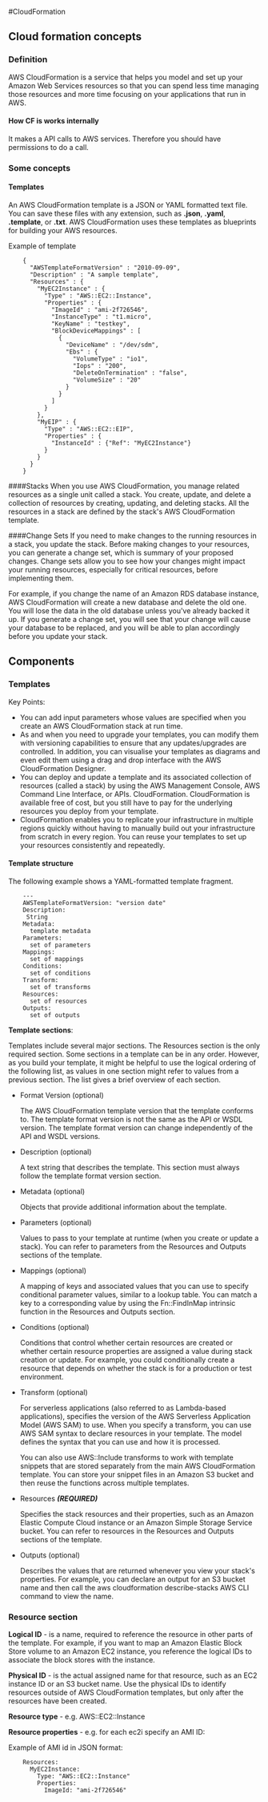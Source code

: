 
#CloudFormation

## Cloud formation concepts

### Definition

AWS CloudFormation is a service that helps you model and set up your Amazon Web 
Services resources so that you can spend less time managing those resources and 
more time focusing on your applications that run in AWS. 

#### How CF is works internally

It makes a API calls to AWS services. Therefore you should have permissions to do a call.

### Some concepts

#### Templates 

An AWS CloudFormation template is a JSON or YAML formatted text file. 
You can save these files with any extension, such as **.json**, **.yaml**, 
**.template**, or **.txt**. AWS CloudFormation uses these templates as 
blueprints for building your AWS resources.

Example of template 


        {
          "AWSTemplateFormatVersion" : "2010-09-09",
          "Description" : "A sample template",
          "Resources" : {
            "MyEC2Instance" : {
              "Type" : "AWS::EC2::Instance",
              "Properties" : {
                "ImageId" : "ami-2f726546",
                "InstanceType" : "t1.micro",
                "KeyName" : "testkey",
                "BlockDeviceMappings" : [
                  {
                    "DeviceName" : "/dev/sdm",
                    "Ebs" : {
                      "VolumeType" : "io1",
                      "Iops" : "200",
                      "DeleteOnTermination" : "false",
                      "VolumeSize" : "20"
                    }
                  }
                ]
              }
            },
            "MyEIP" : {
              "Type" : "AWS::EC2::EIP",
              "Properties" : {
                "InstanceId" : {"Ref": "MyEC2Instance"}
              }
            }
          }
        }

####Stacks
When you use AWS CloudFormation, you manage related resources as a single 
unit called a stack. You create, update, and delete a collection of resources
 by creating, updating, and deleting stacks. All the resources in a stack are defined by the stack's AWS CloudFormation template. 

####Change Sets
If you need to make changes to the running resources in a stack, you update 
the stack. Before making changes to your resources, you can generate a change 
set, which is summary of your proposed changes. Change sets allow you to see 
how your changes might impact your running resources, especially for critical 
resources, before implementing them.

For example, if you change the name of an Amazon RDS database instance, AWS 
CloudFormation will create a new database and delete the old one. You will 
lose the data in the old database unless you've already backed it up. If you 
generate a change set, you will see that your change will cause your database
 to be replaced, and you will be able to plan accordingly before you update 
 your stack. 

## Components

### Templates

Key Points:

* You can add input parameters whose values are specified when you create an AWS 
CloudFormation stack at run time.
* As and when you need to upgrade your templates, you can modify them with versioning 
capabilities to ensure that any updates/upgrades are controlled. In addition, 
you can visualise your templates as diagrams and even edit them using a drag and 
drop interface with the AWS CloudFormation Designer.
* You can deploy and update a template and its associated collection of resources 
(called a stack) by using the AWS Management Console, AWS Command Line Interface,
 or APIs. CloudFormation. CloudFormation is available free of cost, but you still 
 have to pay for the underlying resources you deploy from your template.
* CloudFormation enables you to replicate your infrastructure in multiple regions 
quickly without having to manually build out your infrastructure from scratch in
 every region. You can reuse your templates to set up your resources consistently
  and repeatedly.
  
#### Template structure

The following example shows a YAML-formatted template fragment.

        ---
        AWSTemplateFormatVersion: "version date"
        Description:
         String
        Metadata:
          template metadata
        Parameters:
          set of parameters
        Mappings:
          set of mappings
        Conditions:
          set of conditions
        Transform:
          set of transforms
        Resources:
          set of resources
        Outputs:
          set of outputs
          
**Template sections**: 
  
  Templates include several major sections. The Resources section is the 
  only required section. Some sections in a template can be in any order.
   However, as you build your template, it might be helpful to use the 
   logical ordering of the following list, as values in one section might 
   refer to values from a previous section. The list gives a brief 
   overview of each section.

* Format Version (optional)

  The AWS CloudFormation template version that the template conforms to. The template format version is not the same as the API or WSDL version. The template format version can change independently of the API and WSDL versions.

* Description (optional)
  
  A text string that describes the template. This section must always follow the template format version section.

* Metadata (optional)

  Objects that provide additional information about the template.

* Parameters (optional)
  
  Values to pass to your template at runtime (when you create or update a stack). 
  You can refer to parameters from the Resources and Outputs sections of the template.

* Mappings (optional)

  A mapping of keys and associated values that you can use to specify conditional
  parameter values, similar to a lookup table. You can match a key to a
  corresponding value by using the Fn::FindInMap intrinsic function in the 
  Resources and Outputs section.

* Conditions (optional)

  Conditions that control whether certain resources are created or whether certain resource properties are assigned a value during stack creation or update. For example, you could conditionally create a resource that depends on whether the stack is for a production or test environment.

* Transform (optional)

  For serverless applications (also referred to as Lambda-based applications), specifies the version of the AWS Serverless Application Model (AWS SAM) to use. When you specify a transform, you can use AWS SAM syntax to declare resources in your template. The model defines the syntax that you can use and how it is processed.

  You can also use AWS::Include transforms to work with template snippets that are stored separately from the main AWS CloudFormation template. You can store your snippet files in an Amazon S3 bucket and then reuse the functions across multiple templates.

* Resources **_(REQUIRED)_**
  
  Specifies the stack resources and their properties, such as an Amazon Elastic Compute Cloud instance or an Amazon Simple Storage Service bucket. You can refer to resources in the Resources and Outputs sections of the template.

* Outputs (optional)
  
  Describes the values that are returned whenever you view your stack's properties. For example, you can declare an output for an S3 bucket name and then call the aws cloudformation describe-stacks AWS CLI command to view the name.
  
### Resource section

**Logical ID** - is a name, required to reference the resource in other parts of the 
template. For example, if you want to map an Amazon Elastic Block Store volume to 
an Amazon EC2 instance, you reference the logical IDs to associate the block stores 
with the instance.

**Physical ID** - is the actual assigned name for that resource, such as an EC2 instance
 ID or an S3 bucket name. Use the physical IDs to identify resources outside 
 of AWS CloudFormation templates, but only after the resources have been created.  
  
**Resource type** - e.g. AWS::EC2::Instance 
  
**Resource properties** - e.g. for each ec2i specify an AMI ID:

Example of AMI id in JSON format:
        
        Resources:
          MyEC2Instance:
            Type: "AWS::EC2::Instance"
            Properties:
              ImageId: "ami-2f726546"
          

#### 